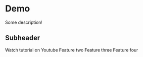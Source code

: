 # Demo

Some description!

## Subheader

Watch tutorial on Youtube
Feature two
Feature three
Feature four